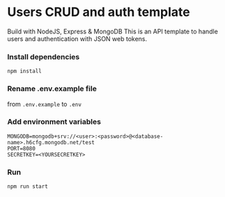 # Users CRUD and auth template
Build with NodeJS, Express & MongoDB
This is an API template to handle users and authentication with JSON web tokens.
### Install dependencies
`npm install`
### Rename .env.example file
from `.env.example` to `.env`
### Add environment variables
    MONGODB=mongodb+srv://<user>:<password>@<database-name>.h6cfg.mongodb.net/test
    PORT=8080
    SECRETKEY=<YOURSECRETKEY>
### Run
`npm run start`
